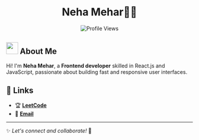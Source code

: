 <h1 align="center">Neha Mehar🙋‍♀️</h1>

<p align="center">
  <a href="https://leetcode.com/u/nehamehar"></a>
  <img src="https://komarev.com/ghpvc/?username=nehamehar&style=for-the-badge&color=blue" alt="Profile Views" />
</p>

## <img src="https://em-content.zobj.net/source/noto-emoji-animations/344/waving-hand_1f44b.gif" width="32"> About Me
Hi! I'm **Neha Mehar**, a **Frontend developer** skilled in React.js and JavaScript, passionate about building fast and responsive user interfaces.
## 🔗 Links

- 🏆 **[LeetCode](https://leetcode.com/u/nehamehar)**
- 📧 **[Email](mailto:nehamehar31@gmail.com)**

---

✨ _Let's connect and collaborate!_ 🚀
